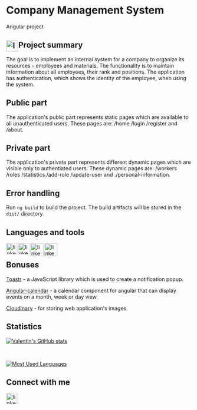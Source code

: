 # Company Management System

Angular project

## Project summary <img align="left" alt="linkedin" width="30px" src="https://i.pinimg.com/originals/1b/37/a3/1b37a31607ae30bf0fd3cf73f6009447.png" />

The goal is to implement an internal system for a company to organize
its resources - employees and materials. The functionality is to maintain
information about all employees, their rank and positions. The application has authentication, which shows the identity of the employee,
when using the system.

## Public part

The application's public part represents static pages which are available to all unauthenticated users.
These pages are: /home /login /register and /about.

## Private part

The application's private part represents different dynamic pages which are visible only to authentiated users.
These dynamic pages are: /workers /roles /statistics /add-role /update-user and ./personal-information.

## Error handling

Run `ng build` to build the project. The build artifacts will be stored in the `dist/` directory.

## Languages and tools

[<img align="left" alt="linkedin" width="30px" src="https://angular.io/assets/images/logos/angularjs/AngularJS-Shield.svg" />][angular]
[<img align="left" alt="linkedin" width="30px" src="https://e7.pngegg.com/pngimages/410/100/png-clipart-web-development-html-responsive-web-design-logo-javascript-html-angle-web-design.png" />][html]
[<img align="left" alt="linkedin" width="35px" src="https://e7.pngegg.com/pngimages/893/87/png-clipart-web-development-html-cascading-style-sheets-css3-bootstrap-minimalist-resume-blue-angle.png" />][css]
[<img align="left" alt="linkedin" width="35px" src="https://w7.pngwing.com/pngs/359/1024/png-transparent-firebase-cloud-messaging-computer-icons-google-cloud-messaging-android-angle-triangle-computer-programming-thumbnail.png" />][firebase]

<br/>

## Bonuses

[Toastr] - a JavaScript library which is used to create a notification popup.

[Angular-calendar] - a calendar component for angular that can display events on a month, week or day view.

[Cloudinary] - for storing web application's images.

## Statistics

[![Valentin's GitHub stats](https://github-readme-stats.vercel.app/api?username=vasilev02)](https://github.com/vasilev02/github-readme-stats)

<br/>

[![Most Used Languages](https://github-readme-stats.vercel.app/api/top-langs/?username=vasilev02)](https://github.com/vasilev02/Company-Management-System)



## Connect with me

[<img align="left" alt="linkedin" width="30px" src="https://cdn.icon-icons.com/icons2/2429/PNG/512/linkedin_logo_icon_147268.png" />][linkedin]

[toastr]: https://www.npmjs.com/package/ngx-toastr
[angular-calendar]: https://angular-calendar.com
[cloudinary]: https://cloudinary.com
[linkedin]: https://www.linkedin.com/in/valentin-vasilev-849a8b1a6/
[angular]: https://angular.io/
[html]: https://html.spec.whatwg.org/
[css]: https://developer.mozilla.org/en-US/docs/Web/CSS/Reference
[firebase]: https://firebase.google.com/
